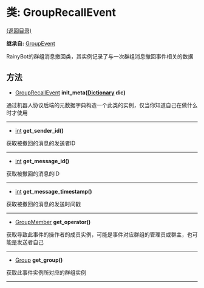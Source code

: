 # 类: GroupRecallEvent  
[(返回目录)](README.md)  
  
**继承自:** [GroupEvent](GroupEvent.md)  
  
RainyBot的群组消息撤回类，其实例记录了与一次群组消息撤回事件相关的数据  
  
## 方法 
  
- [GroupRecallEvent](GroupRecallEvent.md) **init_meta([Dictionary](https://docs.godotengine.org/en/latest/classes/class_dictionary.html) dic)**  
  
通过机器人协议后端的元数据字典构造一个此类的实例，仅当你知道自己在做什么时才使用  
  
---  
  
- [int](https://docs.godotengine.org/en/latest/classes/class_int.html) **get_sender_id()**  
  
获取被撤回的消息的发送者ID  
  
---  
  
- [int](https://docs.godotengine.org/en/latest/classes/class_int.html) **get_message_id()**  
  
获取被撤回的消息的ID  
  
---  
  
- [int](https://docs.godotengine.org/en/latest/classes/class_int.html) **get_message_timestamp()**  
  
获取被撤回的消息的发送时间戳  
  
---  
  
- [GroupMember](GroupMember.md) **get_operator()**  
  
获取导致此事件的操作者的成员实例，可能是事件对应群组的管理员或群主，也可能是发送者自己  
  
---  
  
- [Group](Group.md) **get_group()**  
  
获取此事件实例所对应的群组实例  
  
---  
  

